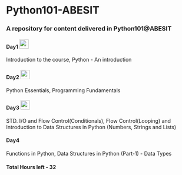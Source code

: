 # Python101-ABESIT
### A repository for content delivered in Python101@ABESIT

#### Day1 <img src="https://cdn3.iconfinder.com/data/icons/simple-web-navigation/165/tick-512.png" width="25" height="25"/>
Introduction to the course, Python - An introduction

#### Day2 <img src="https://cdn3.iconfinder.com/data/icons/simple-web-navigation/165/tick-512.png" width="25" height="25"/>
Python Essentials, Programming Fundamentals

#### Day3 <img src="https://cdn3.iconfinder.com/data/icons/simple-web-navigation/165/tick-512.png" width="25" height="25"/>
STD. I/O and Flow Control(Conditionals), Flow Control(Looping) and Introduction to Data Structures in Python (Numbers, Strings and Lists)

#### Day4
Functions in Python, Data Structures in Python (Part-1) - Data Types


#### Total Hours left - 32
